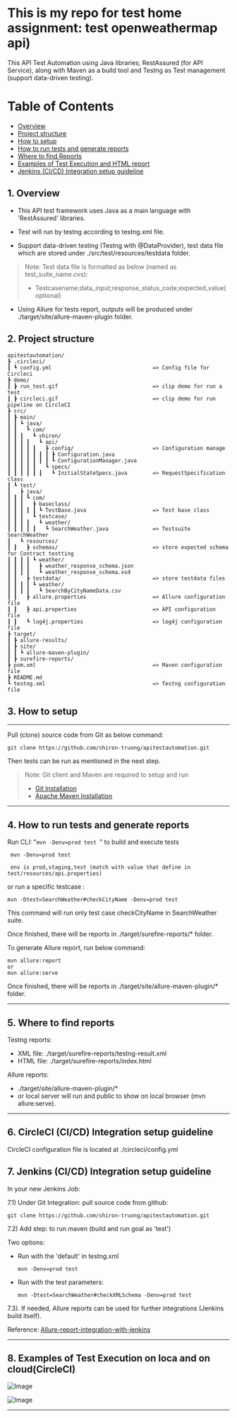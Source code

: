 # **This is my repo for test home assignment: test openweathermap api)**

This API Test Automation using Java libraries; RestAssured (for API Service), along with Maven as a build
tool and Testng as Test management (support data-driven testing).

# Table of Contents

* [Overview](#overview)
* [Project structure](#structure)
* [How to setup](#howtosetup)
* [How to run tests and generate reports](#howtoruntests)
* [Where to find Reports](#reports)
* [Examples of Test Execution and HTML report](#outputexamples)
* [Jenkins (CI/CD) Integration setup guideline](#jenkins)

<a name="overview"></a>

## 1. Overview

* This API test framework uses Java as a main language with 'RestAssured' libraries.

* Test will run by testng according to testng.xml file.
* Support data-driven testing (Testng with @DataProvider), test data file which are stored under
  ./src/test/resources/testdata folder.

> Note: Test data file is formatted as below (named as test_suite_name.cvs):
> * Testcasename;data_input;response_status_code;expected_value(optional)

* Using Allure for tests report, outputs will be produced under ./target/site/allure-maven-plugin folder.

<a name="strucure"></a>
## 2. Project structure
```
apitestautomation/
┣ .circleci/     
┃ ┗ config.yml                                => Config file for Circleci
┣ demo/                 
┃ ┣ run_test.gif                              => clip demo for run a test
┃ ┣ circleci.gif                              => clip demo for run pipeline on CircleCI
┣ src/
┃ ┣ main/
┃ ┃ ┗ java/
┃ ┃   ┗ com/
┃ ┃ ┃   ┗ shiron/
┃ ┃ ┃ ┃   ┗ api/
┃ ┃ ┃ ┃ ┃   ┣ config/                         => Configuration manage
┃ ┃ ┃ ┃ ┃ ┃ ┃ ┣ Configuration.java            
┃ ┃ ┃ ┃ ┃ ┃ ┃ ┗ ConfigurationManager.java
┃ ┃ ┃ ┃ ┃   ┗ specs/
┃ ┃ ┃ ┃ ┃ ┃   ┗ InitialStateSpecs.java        => RequestSpecification class
┃ ┗ test/
┃   ┣ java/
┃ ┃ ┃ ┗ com/
┃ ┃ ┃   ┣ baseclass/
┃ ┃ ┃ ┃ ┃ ┗ TestBase.java                     => Test base class
┃ ┃ ┃   ┗ testcase/
┃ ┃ ┃ ┃   ┗ weather/
┃ ┃ ┃ ┃ ┃   ┗ SearchWeather.java              => Testsuite SearchWeather
┃   ┗ resources/
┃ ┃   ┣ schemas/                              => store expected schema for Contract testting
┃ ┃ ┃ ┃ ┗ weather/
┃ ┃ ┃ ┃   ┣ weather_response_schema.json      
┃ ┃ ┃ ┃   ┗ weather_response_schema.xsd
┃ ┃   ┣ testdata/                             => store testdata files
┃ ┃ ┃ ┃ ┗ weather/
┃ ┃ ┃ ┃   ┗ SearchByCityNameData.csv
┃ ┃   ┣ allure.properties                     => Allure configuration file
┃ ┃   ┣ api.properties                        => API configuration file
┃ ┃   ┗ log4j.properties                      => log4j configuration file
┣ target/
┃ ┣ allure-results/
┃ ┣ site/
┃ ┃ ┗ allure-maven-plugin/
┃ ┣ surefire-reports/
┣ pom.xml                                     => Maven configuration file
┣ README.md
┗ testng.xml                                  => Testng configuration file
```

<a name="howtosetup"></a>
## 3. How to setup

___

Pull (clone) source code from Git as below command:

```git
git clone https://github.com/shiron-truong/apitestautomation.git
```

Then tests can be run as mentioned in the next step.

> Note: Git client and Maven are required to setup and run
> * [Git Installation](https://www.atlassian.com/git/tutorials/install-git)
> * [Apache Maven Installation](http://maven.apache.org/install.html/)
--- 

<a name="howtoruntests"></a>

## 4. How to run tests and generate reports

Run CLI: "<code>mvn -Denv=prod test </code>" to build and execute tests

```batch
 mvn -Denv=prod test
 
 env is prod,staging,test (match with value that define in test/resources/api.properties)
```
or run a specific testcase :
```batch
mvn -Dtest=SearchWeather#checkCityName -Denv=prod test
```
This command will run only test case checkCityName in SearchWeather suite.

Once finished, there will be reports in ./target/surefire-reports/* folder.

To generate Allure report, run below command:

```batch
mvn allure:report 
or
mvn allure:serve
```

Once finished, there will be reports in ./target/site/allure-maven-plugin/* folder.

---

<a name="reports"></a>

## 5. Where to find reports

Testng reports:

* XML file: ./target/surefire-reports/testng-result.xml
* HTML file: ./target/surefire-reports/index.html

Allure reports:

* ./target/site/allure-maven-plugin/*
* or local server will run and public to show on local browser (mvn allure:serve).

---
<a name="jenkins"></a>

## 6. CircleCI (CI/CD) Integration setup guideline
CircleCI configuration file is located at ./circleci/config.yml

## 7. Jenkins (CI/CD) Integration setup guideline
In your new Jenkins Job:

7.1) Under Git Integration: pull source code from github:

```git
git clone https://github.com/shiron-truong/apitestautomation.git
```

7.2) Add step: to run maven (build and run goal as 'test')

Two options:

* Run with the 'default' in testng.xml
     ```batch
     mvn -Denv=prod test
     ```  
* Run with the test parameters:
  ```
  mvn -Dtest=SearchWeather#checkXMLSchema -Denv=prod test
  ```

7.3). If needed, Allure reports can be used for further integrations (Jenkins build itself).

Reference: [Allure-report-integration-with-jenkins](https://www.qaautomation.co.in/2018/12/allure-report-integration-with-jenkins.html)

---
<a name="outputexamples"></a>

## 8. Examples of Test Execution on loca and on cloud(CircleCI)

![Image](./demo/run_test.gif)

![Image](./demo/circleci.gif)

--- 